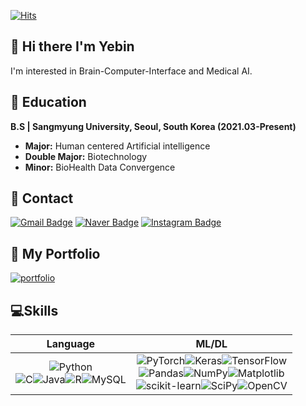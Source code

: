 [![Hits](https://hits.seeyoufarm.com/api/count/incr/badge.svg?url=https%3A%2F%2Fgithub.com%2Fyebinchoi67&count_bg=%2383CF49&title_bg=%23196C0D&icon=leaflet.svg&icon_color=%23FFF5F5&title=hits&edge_flat=false)](https://hits.seeyoufarm.com)
## 👋 Hi there I'm Yebin

I'm interested in Brain-Computer-Interface and Medical AI.




## 🏫 Education
**B.S | Sangmyung University, Seoul, South Korea (2021.03-Present)**
- **Major:** Human centered Artificial intelligence 
- **Double Major:** Biotechnology 
- **Minor:** BioHealth Data Convergence 

## 📧 Contact
[![Gmail Badge](https://img.shields.io/badge/Gmail-d14836?style=flat-square&logo=Gmail&logoColor=white&link=mailto:yebinchoi67@gmail.com)](mailto:yebinchoi67@gmail.com)
[![Naver Badge](https://img.shields.io/badge/Naver-03C75A?style=flat-square&logo=Naver&logoColor=white&link=mailto:yebinchoi@naver.com)](mailto:yebinchoi@naver.com)
[![Instagram Badge](https://img.shields.io/badge/Instagram-E4405F?style=flat-square&logo=instagram&logoColor=white&link=https://www.instagram.com/3.__y.b__.3/)](https://www.instagram.com/3.__y.b__.3/)


## 🌿 My Portfolio
[![portfolio](https://img.shields.io/badge/My_Portfolio-5D8F33?style=for-the-badge&logo=notion&logoColor=white&link=https://scratched-moonflower-632.notion.site/219ae04a032244b5a3e55badb0e736c2?pvs=4)](https://scratched-moonflower-632.notion.site/219ae04a032244b5a3e55badb0e736c2?pvs=4)


## 💻Skills
<!--
#### Language
![Python](https://img.shields.io/badge/Python-3776AB?style=for-the-badge&logo=Python&logoColor=white) 
<br/>
![C](https://img.shields.io/badge/C-00599C?style=flat-square&logo=c&logoColor=white)
![Java](https://img.shields.io/badge/Java-ED8B00?style=flat-square&logo=openjdk&logoColor=white)
![R](https://img.shields.io/badge/R-276DC3?style=flat-square&logo=r&logoColor=white)
![MySQL](https://img.shields.io/badge/MySQL-00000F?style=flat-square&logo=mysql&logoColor=white)

#### ML/DL
![PyTorch](https://img.shields.io/badge/PyTorch-%23EE4C2C.svg?style=flat-square&logo=PyTorch&logoColor=white)
![Keras](https://img.shields.io/badge/Keras-%23D00000.svg?style=flat-square&logo=Keras&logoColor=white)
![TensorFlow](https://img.shields.io/badge/TensorFlow-%23FF6F00.svg?style=flat-square&logo=TensorFlow&logoColor=white)
<br/>
![Pandas](https://img.shields.io/badge/pandas-%23150458.svg?style=flat-square&logo=pandas&logoColor=white)
![NumPy](https://img.shields.io/badge/numpy-%23013243.svg?style=flat-square&logo=numpy&logoColor=white)
![Matplotlib](https://img.shields.io/badge/Matplotlib-%23ffffff.svg?style=flat-square&logo=Matplotlib&logoColor=black)
<br/>
![scikit-learn](https://img.shields.io/badge/scikit--learn-%23F7931E.svg?style=flat-squaree&logo=scikit-learn&logoColor=white)
![SciPy](https://img.shields.io/badge/SciPy-%230C55A5.svg?style=flat-square&logo=scipy&logoColor=%white)
![OpenCV](https://img.shields.io/badge/OpenCV-5C3EE8?style=flat-square&logo=OpenCV&logoColor=white)
-->

| Language | ML/DL |
| :---: | :---: |
| ![Python](https://img.shields.io/badge/Python-3776AB?style=for-the-badge&logo=Python&logoColor=white) <br/>![C](https://img.shields.io/badge/C-00599C?style=flat-square&logo=c&logoColor=white)![Java](https://img.shields.io/badge/Java-ED8B00?style=flat-square&logo=openjdk&logoColor=white)![R](https://img.shields.io/badge/R-276DC3?style=flat-square&logo=r&logoColor=white)![MySQL](https://img.shields.io/badge/MySQL-00000F?style=flat-square&logo=mysql&logoColor=white) | ![PyTorch](https://img.shields.io/badge/PyTorch-%23EE4C2C.svg?style=flat-square&logo=PyTorch&logoColor=white)![Keras](https://img.shields.io/badge/Keras-%23D00000.svg?style=flat-square&logo=Keras&logoColor=white)![TensorFlow](https://img.shields.io/badge/TensorFlow-%23FF6F00.svg?style=flat-square&logo=TensorFlow&logoColor=white)<br/>![Pandas](https://img.shields.io/badge/pandas-%23150458.svg?style=flat-square&logo=pandas&logoColor=white)![NumPy](https://img.shields.io/badge/numpy-%23013243.svg?style=flat-square&logo=numpy&logoColor=white)![Matplotlib](https://img.shields.io/badge/Matplotlib-%23ffffff.svg?style=flat-square&logo=Matplotlib&logoColor=black)<br/>![scikit-learn](https://img.shields.io/badge/scikit--learn-%23F7931E.svg?style=flat-squaree&logo=scikit-learn&logoColor=white)![SciPy](https://img.shields.io/badge/SciPy-%230C55A5.svg?style=flat-square&logo=scipy&logoColor=%white)![OpenCV](https://img.shields.io/badge/OpenCV-5C3EE8?style=flat-square&logo=OpenCV&logoColor=white)|

